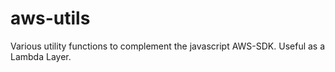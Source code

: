 # aws-utils
Various utility functions to complement the javascript AWS-SDK. Useful as a Lambda Layer.
